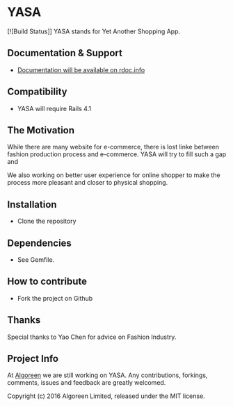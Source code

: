 # YASA

[![Build Status]]
YASA stands for Yet Another Shopping App. 

## Documentation & Support

* [Documentation will be available on rdoc.info]()


## Compatibility

* YASA will require Rails 4.1

## The Motivation

While there are many website for e-commerce, there is lost linke between fashion
production process and e-commerce. YASA will try to fill such a gap and 

We also working on better user experience for online shopper to make the process 
more pleasant and closer to physical shopping.


## Installation

* Clone the repository

## Dependencies

* See Gemfile. 


## How to contribute

* Fork the project on Github

## Thanks

Special thanks to Yao Chen for advice on Fashion Industry.

## Project Info

At [Algoreen](http://www.algoreen.com) we are still working on YASA.
Any contributions, forkings, comments, issues and feedback are greatly welcomed.

Copyright (c) 2016 Algoreen Limited, released under the MIT license.


